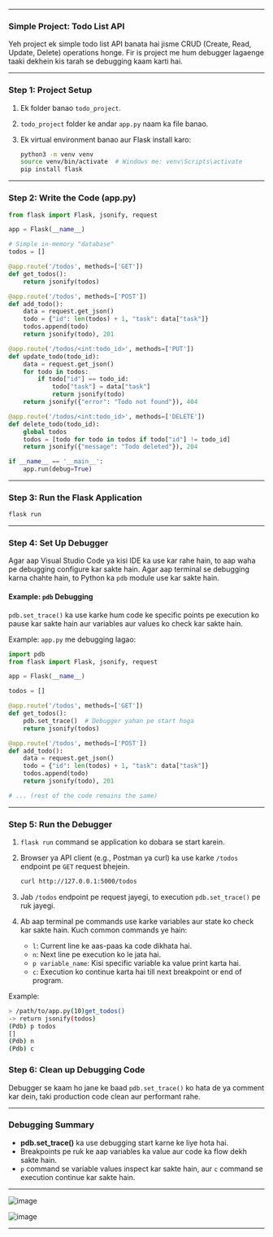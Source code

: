




---



### Simple Project: Todo List API

Yeh project ek simple todo list API banata hai jisme CRUD (Create, Read, Update, Delete) operations honge. Fir is project me hum debugger lagaenge taaki dekhein kis tarah se debugging kaam karti hai.

---

### Step 1: Project Setup

1. Ek folder banao `todo_project`.
2. `todo_project` folder ke andar `app.py` naam ka file banao.
3. Ek virtual environment banao aur Flask install karo:

   ```bash
   python3 -m venv venv
   source venv/bin/activate  # Windows me: venv\Scripts\activate
   pip install flask
   ```

---

### Step 2: Write the Code (app.py)

```python
from flask import Flask, jsonify, request

app = Flask(__name__)

# Simple in-memory "database"
todos = []

@app.route('/todos', methods=['GET'])
def get_todos():
    return jsonify(todos)

@app.route('/todos', methods=['POST'])
def add_todo():
    data = request.get_json()
    todo = {"id": len(todos) + 1, "task": data["task"]}
    todos.append(todo)
    return jsonify(todo), 201

@app.route('/todos/<int:todo_id>', methods=['PUT'])
def update_todo(todo_id):
    data = request.get_json()
    for todo in todos:
        if todo["id"] == todo_id:
            todo["task"] = data["task"]
            return jsonify(todo)
    return jsonify({"error": "Todo not found"}), 404

@app.route('/todos/<int:todo_id>', methods=['DELETE'])
def delete_todo(todo_id):
    global todos
    todos = [todo for todo in todos if todo["id"] != todo_id]
    return jsonify({"message": "Todo deleted"}), 204

if __name__ == '__main__':
    app.run(debug=True)
```

---

### Step 3: Run the Flask Application

```bash
flask run
```

---

### Step 4: Set Up Debugger

Agar aap Visual Studio Code ya kisi IDE ka use kar rahe hain, to aap waha pe debugging configure kar sakte hain. Agar aap terminal se debugging karna chahte hain, to Python ka `pdb` module use kar sakte hain.

#### Example: `pdb` Debugging

`pdb.set_trace()` ka use karke hum code ke specific points pe execution ko pause kar sakte hain aur variables aur values ko check kar sakte hain.

Example: `app.py` me debugging lagao:

```python
import pdb
from flask import Flask, jsonify, request

app = Flask(__name__)

todos = []

@app.route('/todos', methods=['GET'])
def get_todos():
    pdb.set_trace()  # Debugger yahan pe start hoga
    return jsonify(todos)

@app.route('/todos', methods=['POST'])
def add_todo():
    data = request.get_json()
    todo = {"id": len(todos) + 1, "task": data["task"]}
    todos.append(todo)
    return jsonify(todo), 201

# ... (rest of the code remains the same)
```

---

### Step 5: Run the Debugger

1. `flask run` command se application ko dobara se start karein.
2. Browser ya API client (e.g., Postman ya curl) ka use karke `/todos` endpoint pe `GET` request bhejein.

    ```bash
    curl http://127.0.0.1:5000/todos
    ```

3. Jab `/todos` endpoint pe request jayegi, to execution `pdb.set_trace()` pe ruk jayegi.

4. Ab aap terminal pe commands use karke variables aur state ko check kar sakte hain. Kuch common commands ye hain:

   - `l`: Current line ke aas-paas ka code dikhata hai.
   - `n`: Next line pe execution ko le jata hai.
   - `p variable_name`: Kisi specific variable ka value print karta hai.
   - `c`: Execution ko continue karta hai till next breakpoint or end of program.

Example:
```bash
> /path/to/app.py(10)get_todos()
-> return jsonify(todos)
(Pdb) p todos
[]
(Pdb) n
(Pdb) c
```

### Step 6: Clean up Debugging Code

Debugger se kaam ho jane ke baad `pdb.set_trace()` ko hata de ya comment kar dein, taki production code clean aur performant rahe.

---

### Debugging Summary

- **pdb.set_trace()** ka use debugging start karne ke liye hota hai.
- Breakpoints pe ruk ke aap variables ka value aur code ka flow dekh sakte hain.
- `p` command se variable values inspect kar sakte hain, aur `c` command se execution continue kar sakte hain.


---
![image](https://github.com/user-attachments/assets/f45c2eec-ffa5-4eb6-a41c-d496a5a28ba2)


![image](https://github.com/user-attachments/assets/384d0251-5bf7-48f8-8235-c1b143b11552)

---
